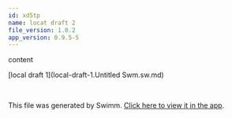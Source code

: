 ```yaml
---
id: xd5tp
name: locat draft 2
file_version: 1.0.2
app_version: 0.9.5-5
---
```


content




[local draft 1](local-draft-1.Untitled Swm.sw.md)

<br/>

This file was generated by Swimm. [Click here to view it in the app](http://localhost:5003/repos/Z2l0aHViJTNBJTNBYXplcm90aGNvcmUtd290bGslM0ElM0FtYW96U3dpbW0=/docs/xd5tp).